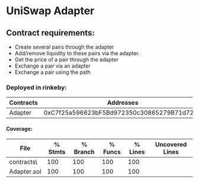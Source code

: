 # UniSwap Adapter
## Contract requirements:
- Create several pairs through the adapter
- Add/remove liquidity to these pairs via the adapter.
- Get the price of a pair through the adapter
- Exchange a pair via an adapter
- Exchange a pair using the path

### Deployed in rinkeby:

  Contracts        |                             Addresses                      |
-------------------|------------------------------------------------------------|
  Adapter          |        0xC7f25a596623bF5Bd972350c30865279B71d72D2          |  

#### Coverage:
File               |  % Stmts | % Branch |  % Funcs |  % Lines |Uncovered Lines |
-------------------|----------|----------|----------|----------|----------------|
 contracts\        |      100 |      100 |      100 |      100 |                |
  Adapter.sol      |      100 |      100 |      100 |      100 |                |